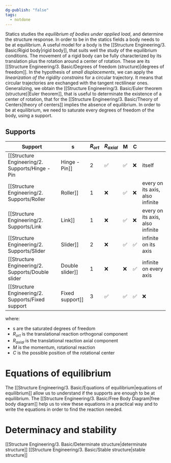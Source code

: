 ```yaml
---
dg-publish: "false"
tags:
  - notdone
---
```

Statics studies the *equilibrium of bodies under applied load*, and determine the structure response. In order to be in the statics fields a body needs to be at equilibrium. 
A useful model for a body is the [[Structure Engineering/3. Basic/Rigid body|rigid body]], that suits well the study of the equilibrium conditions. 
The movement of a rigid body can be fully characterized by its translation plus the rotation around a center of rotation. These are its [[Structure Engineering/3. Basic/Degrees of freedom (structure)|degrees of freedom]].
In the hypothesis of *small displacements*, we can apply the *linearization of the rigidity constrains* for a circular trajectory. It means that circular trajectories are exchanged with the tangent rectilinear ones. 
Generalizing, we obtain the [[Structure Engineering/3. Basic/Euler theorem (structure)|Euler theorem]], that is useful to determinate the existence of a center of rotation, that for the [[Structure Engineering/3. Basic/Theory of Centers|theory of centers]] implies the absence of equilibrium.
In order to be at equilibrium, we need to saturate every degrees of freedom of the body, using a support. 
## Supports 

| Support                                           | s               | $R_{ort}$ | $R_{axial}$ | M   | C   |                                  |
| ------------------------------------------------- | --------------- | --------- | ----------- | --- | --- | -------------------------------- |
| [[Structure Engineering/2. Supports/Hinge - Pin   | Hinge - Pin]]   | 2         | ✅           | ✅   | ❌   | itself                           |
| [[Structure Engineering/2. Supports/Roller        | Roller]]        | 1         | ❌           | ✅   | ❌   | every on its axis, also infinite |
| [[Structure Engineering/2. Supports/Link          | Link]]          | 1         | ❌           | ✅   | ❌   | every on its axis, also infinite |
| [[Structure Engineering/2. Supports/Slider        | Slider]]        | 2         | ❌           | ✅   | ✅   | infinite on its axis             |
| [[Structure Engineering/2. Supports/Double slider | Double slider]] | 1         | ❌           | ❌   | ✅   | infinite on every axis           |
| [[Structure Engineering/2. Supports/Fixed support | Fixed support]] | 3         | ✅           | ✅   | ✅   | ❌                                |
where:
- s are the saturated degrees of freedom
- $R_{ort}$ is the translational reaction orthogonal component
- $R_{axial}$ is the translational reaction axial component
- $M$ is the momentum, rotational reaction
- $C$ is the possible position of the rotational center
# Equations of equilibrium
The [[Structure Engineering/3. Basic/Equations of equilibrium|equations of equilibrium]] allow us to understand if the supports are enough to be at equilibrium. The [[Structure Engineering/3. Basic/Free Body Diagram|free body diagram]] help us to view these equations in a practical way and to write the equations in order to find the reaction needed.
# Determinacy and stability
[[Structure Engineering/3. Basic/Determinate structure|determinate structure]]
[[Structure Engineering/3. Basic/Stable structure|stable structure]]


